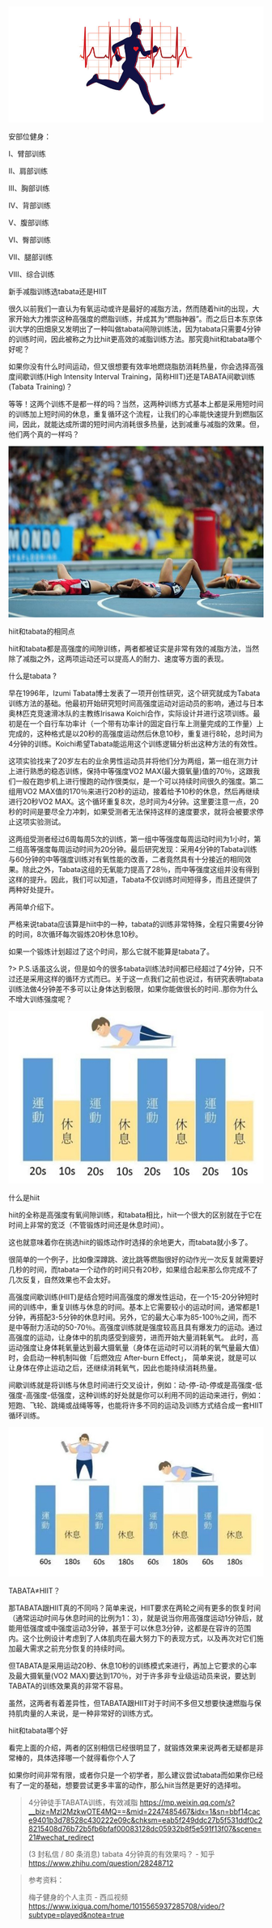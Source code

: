 <script>
    document.title = '健身动作库-徒手训练';
</script>
![img](健身之计划：健身房运动库（徒手训练）.assets/v2-9e492e1df5555eb057083e9f7bd76d0b_720w.jpg)

安部位健身：

Ⅰ、臂部训练



Ⅱ、肩部训练



Ⅲ、胸部训练



Ⅳ、背部训练



Ⅴ、腹部训练



Ⅵ、臀部训练



Ⅶ、腿部训练



Ⅷ、综合训练



新手减脂训练选tabata还是HIIT

很久以前我们一直认为有氧运动或许是最好的减脂方法，然而随着hiit的出现，大家开始大力推崇这种高强度的燃脂训练，并成其为“燃脂神器”。而之后日本东京体训大学的田畑泉又发明出了一种叫做tabata间隙训练法，因为tabata只需要4分钟的训练时间，因此被称之为比hiit更高效的减脂训练方法。那究竟hiit和tabata哪个好呢？

如果你没有什么时间运动，但又很想要有效率地燃烧脂肪消耗热量，你会选择高强度间歇训练(High Intensity Interval Training，简称HIIT)还是TABATA间歇训练(Tabata Training)？

等等！这两个训练不是都一样的吗？当然，这两种训练方式基本上都是采用短时间的训练加上短时间的休息，重复循环这个流程，让我们的心率能快速提升到燃脂区间，因此，就能达成所谓的短时间内消耗很多热量，达到减重与减脂的效果。但，他们两个真的一样吗？

![img](健身之计划：健身房运动库（徒手训练）.assets/v2-aacc47bd7e59e588709a4a612d45f99b_720w.jpg)

hiit和tabata的相同点

hiit和tabata都是高强度的间隙训练，两者都被证实是非常有效的减脂方法，当然除了减脂之外，这两项运动还可以提高人的耐力、速度等方面的表现。

什么是tabata ?

早在1996年，Izumi Tabata博士发表了一项开创性研究，这个研究就成为Tabata训练方法的基础。他最初开始研究短时间高强度运动对运动员的影响，通过与日本奥林匹克竞速滑冰队的主教练Irisawa Koichi合作，实际设计并进行这项训练。最初是在一个自行车功率计（一个带有功率计的固定自行车上测量完成的工作量）上完成的，这种格式是以20秒的高强度运动然后休息10秒，重复进行8轮，总时间为4分钟的训练。Koichi希望Tabata能运用这个训练逻辑分析出这种方法的有效性。

这项实验找来了20岁左右的业余男性运动员并将他们分为两组，第一组在测力计上进行熟悉的稳态训练，保持中等强度VO2 MAX(最大摄氧量)值的70％，这跟我们一般在跑步机上进行慢跑的动作很类似，是一个可以持续时间很久的强度。第二组用VO2 MAX值的170％来进行20秒的运动，接着给予10秒的休息，然后再继续进行20秒VO2 MAX。这个循环重复8次，总时间为4分钟。这里要注意一点，20秒的时间是要尽全力冲刺，如果受测者无法保持这样的速度要求，就将会被要求停止这项实验测试。

这两组受测者经过6周每周5次的训练，第一组中等强度每周运动时间为1小时，第二组高等强度每周运动时间为20分钟。最后研究发现：采用4分钟的Tabata训练与60分钟的中等强度训练对有氧性能的改善，二者竟然具有十分接近的相同效果。除此之外，Tabata这组的无氧能力提高了28％，而中等强度这组并没有得到这样的提升。因此，我们可以知道，Tabata不仅训练时间短得多，而且还提供了两种好处提升。

再简单介绍下。

严格来说tabata应该算是hiit中的一种，tabata的训练非常特殊，全程只需要4分钟的时间，8次循环每次锻炼20秒休息10秒。

如果一个锻炼计划超过了这个时间，那么它就不能算是tabata了。

?> P.S.话虽这么说，但是如今的很多tabata训练法时间都已经超过了4分钟，只不过还是采用这样的循环方式而已。关于这一点我们之前也说过，有研究表明tabata训练法做4分钟差不多可以让身体达到极限，如果你能做很长的时间..那你为什么不增大训练强度呢？

![img](健身之计划：健身房运动库（徒手训练）.assets/eb37309d368d4f5a912b9e775fb8f6dd.jpeg)

什么是hiit

hiit的全称是高强度有氧间隙训练，和tabata相比，hiit一个很大的区别就在于它在时间上非常的宽泛（不管锻炼时间还是休息时间）。

这也就意味着你在挑选hiit的锻炼动作时选择的余地更大，而tabata就小多了。

很简单的一个例子，比如像深蹲跳、波比跳等燃脂很好的动作光一次反复就需要好几秒的时间，而tabata一个动作的时间只有20秒，如果组合起来那么你完成不了几次反复，自然效果也不会太好。

高强度间歇训练(HIIT)是结合短时间高强度的爆发性运动，在一个15-20分钟短时间的训练中，重复训练与休息的时间。基本上它需要较小的运动时间，通常都是1分钟，再搭配3-5分钟的休息时间。另外，它的最大心率为85-100％之间，而不是中等耐力活动的50-70％。高强度训练就是强度较高且具有爆发力的运动。通过高强度的运动，让身体中的肌肉感受到疲劳，进而开始大量消耗氧气。 此时，高运动强度让身体耗氧量达到最大摄氧量（身体在运动时可以消耗的氧气量最大值）时，会启动一种机制叫做「后燃效应 After-burn Effect」， 简单来说，就是可以让身体在停止运动之后，还继续消耗氧气，因此也能持续消耗热量。

间歇训练就是将训练与休息时间进行交叉设计，例如：动-停-动-停或是高强度-低强度-高强度-低强度，这种训练的好处就是你可以利用不同的运动来进行，例如：短跑、飞轮、跳绳或战绳等等，也能将许多不同的运动及训练方式结合成一套HIIT循环训练。

![img](健身之计划：健身房运动库（徒手训练）.assets/0b9b1495289e44b38b952f5c7446e60f.jpeg)

TABATA≠HIIT？

那TABATA跟HIIT真的不同吗？简单来说，HIIT要求在两轮之间有更多的恢复时间（通常运动时间与休息时间的比例为1：3），就是说当你用高强度运动1分钟后，就能用低强度或中强度运动3分钟，甚至于可以休息3分钟，这都是在容许的范围内。这个比例设计考虑到了人体肌肉在最大努力下的表现方式，以及再次对它们施加最大需求之前充分恢复的持续时间。

但TABATA是采用运动20秒、休息10秒的训练模式来进行，再加上它要求的心率及最大摄氧量(VO2 MAX)要达到170％，对于许多非专业级运动员来说，要达到TABATA的训练效果真的非常不容易。

虽然，这两者有着差异性，但TABATA跟HIIT对于时间不多但又想要快速燃脂与保持肌肉量的人来说，是一种非常好的训练方式。

hiit和tabata哪个好

看完上面的介绍，两者的区别相信已经很明显了，就锻炼效果来说两者无疑都是非常棒的，具体选择哪一个就得看你个人了

如果你时间非常有限，或者你只是一个初学者，那么建议尝试tabata而如果你已经有了一定的基础，想要尝试更多丰富的动作，那么hiit当然是更好的选择啦。

> 4分钟徒手TABATA训练，有效减脂
> https://mp.weixin.qq.com/s?__biz=MzI2MzkwOTE4MQ==&mid=2247485467&idx=1&sn=bbf14cace9401b3d78528c430222e09c&chksm=eab5f249ddc27b5f531ddf0c28215408d76b72b5fb6bfaf00083128dc05932b8f5e591f13f07&scene=21#wechat_redirect
>
> (3 封私信 / 80 条消息) tabata 4分钟真的有效果吗？ - 知乎
> https://www.zhihu.com/question/28248712



> 参考资料：
>
> 梅子健身的个人主页 - 西瓜视频
> https://www.ixigua.com/home/1015565937285708/video/?subtype=played&notea=true